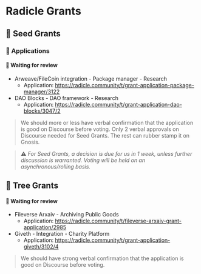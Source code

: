 # Radicle Grants

## 🌱 Seed Grants 

### 📝 Applications 

#### 🧐 Waiting for review
* Arweave/FileCoin integration - Package manager - Research
  * Application: https://radicle.community/t/grant-application-package-manager/3122
* DAO Blocks - DAO framework - Research
  * Application: https://radicle.community/t/grant-application-dao-blocks/3047/2

> We should more or less have verbal confirmation that the application is good on Discourse before voting. Only 2 verbal approvals on Discourse needed for Seed Grants. The rest can rubber stamp it on Gnosis.

> ⚠️ *For Seed Grants, a decision is due for us in 1 week, unless further discussion is warranted. Voting will be held on an asynchronous/rolling basis.*

## 🌲 Tree Grants

#### 🧐 Waiting for review
* Fileverse Arxaiv - Archiving Public Goods
  * Application: https://radicle.community/t/fileverse-arxaiv-grant-application/2985
* Giveth - Integration - Charity Platform
  * Application: https://radicle.community/t/grant-application-giveth/3102/4
  
> We should have strong verbal confirmation that the application is good on Discourse before voting. 
